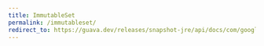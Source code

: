 ```yaml
---
title: ImmutableSet
permalink: /immutableset/
redirect_to: https://guava.dev/releases/snapshot-jre/api/docs/com/google/common/collect/ImmutableSet.html
---
```


